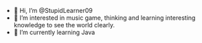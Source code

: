 - 👋 Hi, I’m @StupidLearner09
- 👀 I’m interested in music game, thinking and learning interesting knowledge to see the world clearly.
- 🌱 I’m currently learning Java


<!---
StupidLearner09/StupidLearner09 is a ✨ special ✨ repository because its `README.md` (this file) appears on your GitHub profile.
You can click the Preview link to take a look at your changes.
--->
